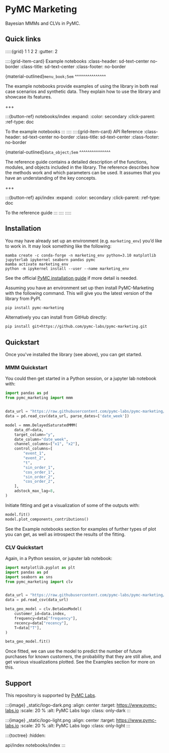 # PyMC Marketing

Bayesian MMMs and CLVs in PyMC.

## Quick links

:::::{grid} 1 1 2 2
:gutter: 2

::::{grid-item-card} Example notebooks
:class-header: sd-text-center no-border
:class-title: sd-text-center
:class-footer: no-border

{material-outlined}`menu_book;5em`
^^^^^^^^^^^^^^^

The example notebooks provide examples of using
the library in both real case scenarios
and synthetic data. They explain how to use
the library and showcase its features.

+++

:::{button-ref} notebooks/index
:expand:
:color: secondary
:click-parent:
:ref-type: doc

To the example notebooks
:::
::::
::::{grid-item-card} API Reference
:class-header: sd-text-center no-border
:class-title: sd-text-center
:class-footer: no-border

{material-outlined}`data_object;5em`
^^^^^^^^^^^^^^^

The reference guide contains a detailed description of the functions,
modules, and objects included in the library. The reference describes how the
methods work and which parameters can be used. It assumes that you have an
understanding of the key concepts.

+++

:::{button-ref} api/index
:expand:
:color: secondary
:click-parent:
:ref-type: doc

To the reference guide
:::
::::
:::::

## Installation

You may have already set up an environment (e.g. `marketing_env`) you’d like to work in. It may look something like the following:

```
mamba create -c conda-forge -n marketing_env python=3.10 matplotlib jupyterlab ipykernel seaborn pandas pymc
mamba activate marketing_env
python -m ipykernel install --user --name marketing_env
```

See the official [PyMC installation guide](https://www.pymc.io/projects/docs/en/latest/installation.html) if more detail is needed.

Assuming you have an environment set up then install PyMC-Marketing with the following command. This will give you the latest version of the library from PyPI.
```bash
pip install pymc-marketing
```

Alternatively you can install from GitHub directly:

```bash
pip install git+https://github.com/pymc-labs/pymc-marketing.git
```

## Quickstart

Once you've installed the library (see above), you can get started.

### MMM Quickstart
You could then get started in a Python session, or a jupyter lab notebook with:

```python
import pandas as pd
from pymc_marketing import mmm


data_url = "https://raw.githubusercontent.com/pymc-labs/pymc-marketing/main/datasets/mmm_example.csv"
data = pd.read_csv(data_url, parse_dates=['date_week'])

model = mmm.DelayedSaturatedMMM(
    data_df=data,
    target_column="y",
    date_column="date_week",
    channel_columns=["x1", "x2"],
    control_columns=[
        "event_1",
        "event_2",
        "t",
        "sin_order_1",
        "cos_order_1",
        "sin_order_2",
        "cos_order_2",
    ],
    adstock_max_lag=8,
)
```

Initiate fitting and get a visualization of some of the outputs with:

```python
model.fit()
model.plot_components_contributions()
```

See the Example notebooks section for examples of further types of plot you can get, as well as introspect the results of the fitting.

### CLV Quickstart

Again, in a Python session, or juputer lab notebook:

```python
import matplotlib.pyplot as plt
import pandas as pd
import seaborn as sns
from pymc_marketing import clv


data_url = "https://raw.githubusercontent.com/pymc-labs/pymc-marketing/main/datasets/clv_quickstart.csv"
data = pd.read_csv(data_url)

beta_geo_model = clv.BetaGeoModel(
    customer_id=data.index,
    frequency=data["frequency"],
    recency=data["recency"],
    T=data["T"],
)

beta_geo_model.fit()
```
Once fitted, we can use the model to predict the number of future purchases for known customers, the probability that they are still alive, and get various visualizations plotted. See the Examples section for more on this.

## Support

This repository is supported by [PyMC Labs](https://www.pymc-labs.io).

:::{image} _static/logo-dark.png
:align: center
:target: https://www.pymc-labs.io
:scale: 20 %
:alt: PyMC Labs logo
:class: only-dark
:::

:::{image} _static/logo-light.png
:align: center
:target: https://www.pymc-labs.io
:scale: 20 %
:alt: PyMC Labs logo
:class: only-light
:::


:::{toctree}
:hidden:

api/index
notebooks/index
:::
